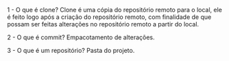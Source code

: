 1 - O que é clone?
Clone é uma cópia do repositório remoto para o local, ele é feito logo após a criação do repositório remoto,
com finalidade de que possam ser feitas alterações no repositório remoto a partir do local.

2 - O que é commit?
Empacotamento de alterações.

3 - O que é um repositório?
Pasta do projeto.
